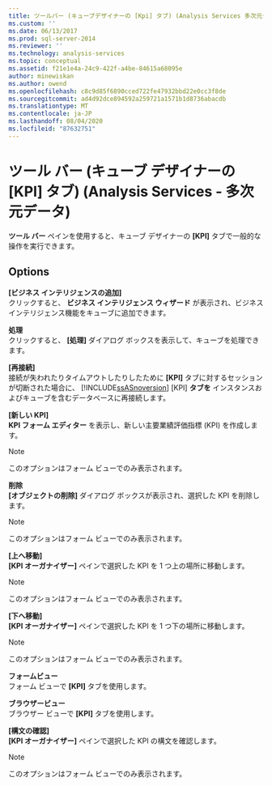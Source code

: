 ```yaml
---
title: ツールバー (キューブデザイナーの [Kpi] タブ) (Analysis Services 多次元データ) |Microsoft Docs
ms.custom: ''
ms.date: 06/13/2017
ms.prod: sql-server-2014
ms.reviewer: ''
ms.technology: analysis-services
ms.topic: conceptual
ms.assetid: f21e1e4a-24c9-422f-a4be-84615a68095e
author: minewiskan
ms.author: owend
ms.openlocfilehash: c8c9d85f6890cced722fe47932bbd22e0cc3f8de
ms.sourcegitcommit: ad4d92dce894592a259721a1571b1d8736abacdb
ms.translationtype: MT
ms.contentlocale: ja-JP
ms.lasthandoff: 08/04/2020
ms.locfileid: "87632751"
---
```

# <a name="toolbar-kpis-tab-cube-designer-analysis-services---multidimensional-data"></a>ツール バー (キューブ デザイナーの [KPI] タブ) (Analysis Services - 多次元データ)
  **ツール バー** ペインを使用すると、キューブ デザイナーの **[KPI]** タブで一般的な操作を実行できます。  
  
## <a name="options"></a>Options  
 **[ビジネス インテリジェンスの追加]**  
 クリックすると、 **ビジネス インテリジェンス ウィザード** が表示され、ビジネス インテリジェンス機能をキューブに追加できます。  
  
 **処理**  
 クリックすると、 **[処理]** ダイアログ ボックスを表示して、キューブを処理できます。  
  
 **[再接続]**  
 接続が失われたりタイムアウトしたりしたために **[KPI]** タブに対するセッションが切断された場合に、 [!INCLUDE[ssASnoversion](../includes/ssasnoversion-md.md)] [KPI] **タブを** インスタンスおよびキューブを含むデータベースに再接続します。  
  
 **[新しい KPI]**  
 **KPI フォーム エディター** を表示し、新しい主要業績評価指標 (KPI) を作成します。  
  
> [!NOTE]  
>  このオプションはフォーム ビューでのみ表示されます。  
  
 **削除**  
 **[オブジェクトの削除]** ダイアログ ボックスが表示され、選択した KPI を削除します。  
  
> [!NOTE]  
>  このオプションはフォーム ビューでのみ表示されます。  
  
 **[上へ移動]**  
 **[KPI オーガナイザー]** ペインで選択した KPI を 1 つ上の場所に移動します。  
  
> [!NOTE]  
>  このオプションはフォーム ビューでのみ表示されます。  
  
 **[下へ移動]**  
 **[KPI オーガナイザー]** ペインで選択した KPI を 1 つ下の場所に移動します。  
  
> [!NOTE]  
>  このオプションはフォーム ビューでのみ表示されます。  
  
 **フォームビュー**  
 フォーム ビューで **[KPI]** タブを使用します。  
  
 **ブラウザービュー**  
 ブラウザー ビューで **[KPI]** タブを使用します。  
  
 **[構文の確認]**  
 **[KPI オーガナイザー]** ペインで選択した KPI の構文を確認します。  
  
> [!NOTE]  
>  このオプションはフォーム ビューでのみ表示されます。  
  
  
